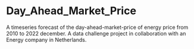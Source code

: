 # Day_Ahead_Market_Price
A timeseries forecast of the day-ahead-market-price of energy price from 2010 to 2022 december. A data challenge project in collaboration with an Energy company in Netherlands.
